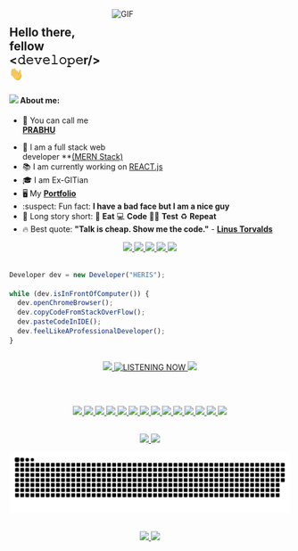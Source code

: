 <img align="right" alt="GIF" src="https://media.giphy.com/media/PiQejEf31116URju4V/giphy.gif" width=320 height=250 />

<h2> Hello there, fellow <𝚍𝚎𝚟𝚎𝚕𝚘𝚙𝚎r/> <img src="https://github.com/LeonarDev/LeonarDev/blob/main/Hi.gif" width="25"> </h2>
<h4> <img src="https://emoji.gg/assets/emoji/7279-vibecat.gif" width="24"/>  About me: </h4>

- 🦁 You can call me **[PRABHU](https://www.instagram.com/heris_patel/)**
<!-- - :office: I am a developer at **[Autoglass](https://www.autoglass.com.br/)** -->
- :green_heart: I am a full stack web developer **[(MERN Stack)](https://www.mongodb.com/mern-stack)
- :books: I am currently working on [REACT.js](https://reactjs.org/)
- 🎓 I am Ex-GITian
- 🖥️ My **[Portfolio](http://heristhesiya.rf.gd/)**
- :suspect: Fun fact: **I have a bad face but I am a nice guy**
- 🧠 Long story short: 🥑 **Eat** 💻 **Code** 💪🏽 **Test** ♻️ **Repeat**
- 🔥 Best quote: **"Talk is cheap. Show me the code."** - **[Linus Torvalds](https://github.com/torvalds)**

<div align="center">
  <!-- LINKEDIN -->
  <a href="https://www.linkedin.com/in/heris-thesiya-b69059170/"> 
    <img src="https://img.shields.io/badge/linkedin-%230077B5.svg?&style=for-the-badge&logo=linkedin&logoColor=white"/>
  </a>
  
  <a href = "herispatel0@gmail.com">
    <img src="https://img.shields.io/badge/Gmail-D14836?style=for-the-badge&logo=gmail&logoColor=white">
  </a>
  
  <!-- FACEBOOK -->
  <a href = "https://www.facebook.com/heris.thesiya">
    <img src="https://img.shields.io/badge/facebook-%230077B5.svg?&style=for-the-badge&logo=facebook&logoColor=white">
  </a>

  <!-- INSTAGRAM -->
  <a href="https://www.instagram.com/heris_patel/">
    <img src="https://img.shields.io/badge/instagram-%23E4405F.svg?&style=for-the-badge&logo=instagram&logoColor=white"/>
  </a>

  <a href="https://twitter.com/Heristhesiya1">
    <img src="https://img.shields.io/badge/twitter-%230077B5.svg?&style=for-the-badge&logo=twitter&logoColor=white">
  </a>
  

</div>

<br>

<!-- FUNNY CODE -->
```js
Developer dev = new Developer("HERIS");

while (dev.isInFrontOfComputer()) {
  dev.openChromeBrowser();
  dev.copyCodeFromStackOverFlow();
  dev.pasteCodeInIDE();
  dev.feelLikeAProfessionalDeveloper();
}
```

##
<!-- SPOTIFY -->
<div align="center">
  <a href="https://open.spotify.com/user/31lbxglll3vm6qzm2rrm7w6yelnq">
    <img height="150px" src="https://spotify-github-profile.vercel.app/api/view?uid=leonardomajevski&cover_image=true&theme=novatorem">
    <img alt="LISTENING NOW" height="130px" src="https://media.giphy.com/media/J5B1Y8QZnzXXbLQIBu/giphy.gif">
    <img height="130px" src="https://media.giphy.com/media/ZZfJJBF8M1F1UYCU0n/source.gif">
  </a>
</div>

##

<br>
  


  <p align="center">
  <!-- HTML -->
  <a href="https://www.w3.org/html/">
    <img src="https://img.shields.io/badge/HTML5-3f4854?style=for-the-badge&logo=html5&logoColor=E34F26"/>
  </a> 
  
  <!-- CSS -->
  <a href="https://www.w3schools.com/css/">
    <img src="https://img.shields.io/badge/CSS3-3f4854?style=for-the-badge&logo=css3&logoColor=1572B6"/>
  </a> 
  
  <!-- BOOTSTRAP -->
  <a href="https://getbootstrap.com/">
    <img src="https://img.shields.io/badge/Bootstrap-3f4854?style=for-the-badge&logo=bootstrap&logoColor=563D7C"/>
  </a>

  <!-- JAVASCRIPT -->
  <a href="https://developer.mozilla.org/en-US/docs/Web/JavaScript">
    <img src="https://img.shields.io/badge/JavaScript-3f4854?style=for-the-badge&logo=javascript&logoColor=F7DF1E"/>
  </a>
  
  <a href="https://reactjs.org/">
    <img src="https://img.shields.io/badge/React-3f4854?style=for-the-badge&logo=react&logoColor=61DAFB"/>
  </a>
  
  <!-- REDUX -->
  <a href="https://redux.js.org/">
    <img src="https://img.shields.io/badge/Redux-3f4854?style=for-the-badge&logo=redux&logoColor=7856BC"/>
  </a>

  <!-- NODE -->
  <a href="https://nodejs.org/en/">
    <img src="https://img.shields.io/badge/node.js-3f4854?&style=for-the-badge&logo=node.js&logoColor=8CBF3E"/>
  </a>

  <!-- EXPRESS -->
  <a href="https://expressjs.com/">
    <img src="https://img.shields.io/badge/express.js-3f4854?&style=for-the-badge&logo=express&logoColor=white"/>
  </a>
  
  <!-- SQL ORACLE -->
  <a href="https://www.oracle.com/br/database/">
    <img src="https://img.shields.io/badge/pl/sql-3f4854?style=for-the-badge&logo=oracle&logoColor=9A4133"/>
  </a>

  <!-- NOSQL MONGODB -->
  <a href="https://www.mongodb.com/">
    <img src="https://img.shields.io/badge/NoSQL-3f4854?style=for-the-badge&logo=mongodb&logoColor=4A8D42"/>
  </a>
  
  <a href="https://git-scm.com/">
    <img src="https://img.shields.io/badge/git-3f4854?style=for-the-badge&logo=git&logoColor=E95420"/>
  </a>
    
  <!-- TESTING LIBRARY -->
  <a href="https://testing-library.com/">
    <img src="https://img.shields.io/badge/Testing_Library-3f4854?style=for-the-badge&logo=testing-library&logoColor=EE493A"/>
  </a>
  

  
  <a href="https://www.linux.org/">
     <img src="https://img.shields.io/badge/Linux-3f4854?style=for-the-badge&logo=linux&logoColor=000000"/>
  </a>
  
  <!-- Windows -->
  <a href="https://www.microsoft.com/pt-br/windows">
     <img src="https://img.shields.io/badge/Windows-3f4854?style=for-the-badge&logo=windows&logoColor=0078D4"/>
  </a>


</p>

<br>

<!-- GIT STATUS AND LANGS -->
<div align="center">
  <a href="https://github.com/heristhesiya">
  <img height="180em" src="https://github-readme-stats.vercel.app/api?username=heristhesiya&show_icons=true&theme=dark&count_private=true&bg_color=0D1117"/>
  <img height="180em" src="https://github-readme-stats.vercel.app/api/top-langs/?username=heristhesiya&layout=compact&langs_count=10&theme=dark&count_private=true&bg_color=0D1117"/>
</div>
  
<!-- SNAKE COMMITS -->
<p align="center">
  <img src="https://github.com/leonardev/leonardev/blob/output/github-contribution-grid-snake.svg">  
</p>

##

<!-- JOKES -->
<p align="center">
  <img src="https://readme-jokes.vercel.app/api">
  <img height="200px" src="https://media.giphy.com/media/FcT1BFYoHwJxu/giphy.gif">
</p>
